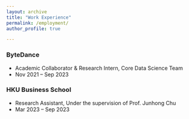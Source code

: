 ```yaml
---
layout: archive
title: "Work Experience"
permalink: /employment/
author_profile: true

---
```


### ByteDance
* Academic Collaborator & Research Intern, Core Data Science Team
* Nov 2021 – Sep 2023

### HKU Business School
* Research Assistant, Under the supervision of Prof. Junhong Chu
* Mar 2023 – Sep 2023
